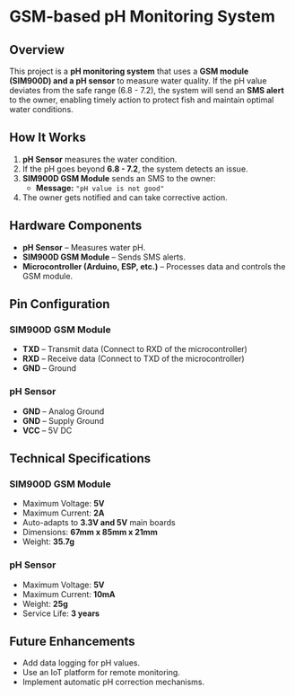 # GSM-based pH Monitoring System

## Overview
This project is a **pH monitoring system** that uses a **GSM module (SIM900D) and a pH sensor** to measure water quality. If the pH value deviates from the safe range (6.8 - 7.2), the system will send an **SMS alert** to the owner, enabling timely action to protect fish and maintain optimal water conditions.

## How It Works
1. **pH Sensor** measures the water condition.
2. If the pH goes beyond **6.8 - 7.2**, the system detects an issue.
3. **SIM900D GSM Module** sends an SMS to the owner:
   - **Message:** `"pH value is not good"`
4. The owner gets notified and can take corrective action.

## Hardware Components
- **pH Sensor** – Measures water pH.
- **SIM900D GSM Module** – Sends SMS alerts.
- **Microcontroller (Arduino, ESP, etc.)** – Processes data and controls the GSM module.

## Pin Configuration
### **SIM900D GSM Module**
- **TXD** – Transmit data (Connect to RXD of the microcontroller)
- **RXD** – Receive data (Connect to TXD of the microcontroller)
- **GND** – Ground

### **pH Sensor**
- **GND** – Analog Ground
- **GND** – Supply Ground
- **VCC** – 5V DC

## Technical Specifications
### **SIM900D GSM Module**
- Maximum Voltage: **5V**
- Maximum Current: **2A**
- Auto-adapts to **3.3V and 5V** main boards
- Dimensions: **67mm x 85mm x 21mm**
- Weight: **35.7g**

### **pH Sensor**
- Maximum Voltage: **5V**
- Maximum Current: **10mA**
- Weight: **25g**
- Service Life: **3 years**

## Future Enhancements
- Add data logging for pH values.
- Use an IoT platform for remote monitoring.
- Implement automatic pH correction mechanisms.



